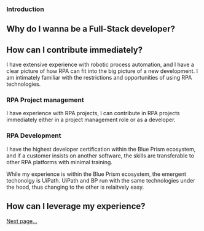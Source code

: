 ### Introduction




## Why do I wanna be a Full-Stack developer?

## How can I contribute immediately?

I have extensive experience with robotic process automation, and I have a clear picture of how RPA can fit into the big picture of a new development. I am intimately familiar with the restrictions and opportunities of using RPA technologies.

### RPA Project management
I have experience with RPA projects, I can contribute in RPA projects immediately either in a project management role or as a developer.

### RPA Development
I have the highest developer certification within the Blue Prism ecosystem, and if a customer insists on another software, the skills are transferable to other RPA platforms with minimal training.

While my experience is within the Blue Prism ecosystem, the emergent techonolgy is UiPath. UiPath and BP run with the same technologies under the hood, thus changing to the other is relaitvely easy.

## How can I leverage my experience?


[Next page...](/roadmap)
